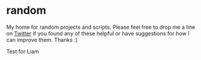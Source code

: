 # random
My home for random projects and scripts.
Please feel free to drop me a line on [Twitter](https://twitter.com/liamherbst29) if you found any of these helpful or have suggestions for how I can improve them.
Thanks :)

Test for Liam
